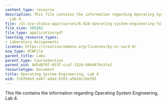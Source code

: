 ```yaml
---
content_type: resource
description: This file contains the information regarding Operating System Engineering,
  Lab 4.
file: /ol-ocw-studio-app/courses/6-828-operating-system-engineering-fall-2012/7c076de5eeb7adad5203a5624c16ef83_MIT6_828F12_lab4.pdf
file_size: 585462
file_type: application/pdf
learning_resource_types:
- Laboratory Assignments
license: https://creativecommons.org/licenses/by-nc-sa/4.0/
ocw_type: OCWFile
parent_title: Labs
parent_type: CourseSection
parent_uid: 8d5d8f8f-653f-ccaf-152d-8064474c5fe2
resourcetype: Document
title: Operating System Engineering, Lab 4
uid: 7c076de5-eeb7-adad-5203-a5624c16ef83
---
```

This file contains the information regarding Operating System Engineering, Lab 4.